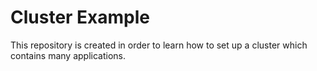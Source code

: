 # Cluster Example
This repository is created in order to learn how to set up a cluster which contains many applications.
